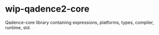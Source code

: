 # wip-qadence2-core
Qadence-core library containing expressions, platforms, types, compiler, runtime, std.
